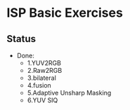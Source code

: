 # ISP Basic Exercises

## Status

- Done:
    - 1.YUV2RGB
    - 2.Raw2RGB
    - 3.bilateral
    - 4.fusion
    - 5.Adaptive Unsharp Masking
    - 6.YUV SIQ

